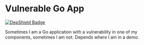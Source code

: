# Vulnerable Go App

[![DepShield Badge](https://depshield.sonatype.org/badges/whyjustin/vulnerable-go-app/depshield.svg)](https://depshield.github.io)


Sometimes I am a Go application with a vulnerability in one of my components, sometimes I am not.
Depends where I am in a demo.